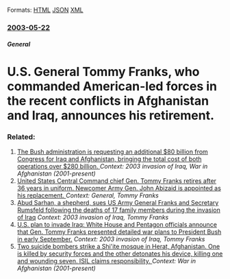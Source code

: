 
Formats: [HTML](/news/2003/05/22/u-s-general-tommy-franks-who-commanded-american-led-forces-in-the-recent-conflicts-in-afghanistan-and-iraq-announces-his-retirement.html)  [JSON](/news/2003/05/22/u-s-general-tommy-franks-who-commanded-american-led-forces-in-the-recent-conflicts-in-afghanistan-and-iraq-announces-his-retirement.json)  [XML](/news/2003/05/22/u-s-general-tommy-franks-who-commanded-american-led-forces-in-the-recent-conflicts-in-afghanistan-and-iraq-announces-his-retirement.xml)  

### [2003-05-22](/news/2003/05/22/index.md)

##### General
#  U.S. General Tommy Franks, who commanded American-led forces in the recent conflicts in Afghanistan and Iraq, announces his retirement.




### Related:

1. [ The Bush administration is requesting an additional $80 billion from Congress for Iraq and Afghanistan, bringing the total cost of both operations over $280 billion. ](/news/2005/01/25/the-bush-administration-is-requesting-an-additional-80-billion-from-congress-for-iraq-and-afghanistan-bringing-the-total-cost-of-both-ope.md) _Context: 2003 invasion of Iraq, War in Afghanistan (2001-present)_
2. [ United States Central Command chief Gen. Tommy Franks retires after 36 years in uniform. Newcomer Army Gen. John Abizaid is appointed as his replacement. ](/news/2003/07/7/united-states-central-command-chief-gen-tommy-franks-retires-after-36-years-in-uniform-newcomer-army-gen-john-abizaid-is-appointed-as-hi.md) _Context: General, Tommy Franks_
3. [ Abud Sarhan, a shepherd, sues US Army General Franks and Secretary Rumsfeld following the deaths of 17 family members during the invasion of Iraq](/news/2003/06/13/abud-sarhan-a-shepherd-sues-us-army-general-franks-and-secretary-rumsfeld-following-the-deaths-of-17-family-members-during-the-invasion-o.md) _Context: 2003 invasion of Iraq, Tommy Franks_
4. [ U.S. plan to invade Iraq: White House and Pentagon officials announce that Gen. Tommy Franks presented detailed war plans to President Bush in early September.](/news/2002/09/20/u-s-plan-to-invade-iraq-white-house-and-pentagon-officials-announce-that-gen-tommy-franks-presented-detailed-war-plans-to-president-bush.md) _Context: 2003 invasion of Iraq, Tommy Franks_
5. [Two suicide bombers strike a Shi'ite mosque in Herat, Afghanistan. One is killed by security forces and the other detonates his device, killing one and wounding seven. ISIL claims responsibility. ](/news/2018/03/25/two-suicide-bombers-strike-a-shi-ite-mosque-in-herat-afghanistan-one-is-killed-by-security-forces-and-the-other-detonates-his-device-kill.md) _Context: War in Afghanistan (2001-present)_

